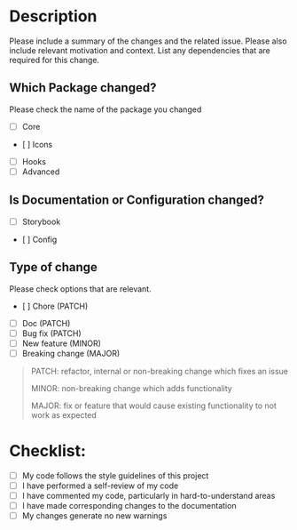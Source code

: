 # Description

Please include a summary of the changes and the related issue. Please also include relevant motivation and context. List any dependencies that are required for this change.

## Which Package changed?

Please check the name of the package you changed

- [ ] Core
- [ ] Icons
- [ ] Hooks
- [ ] Advanced

## Is Documentation or Configuration changed?

- [ ] Storybook
- [ ] Config

## Type of change

Please check options that are relevant.

- [ ] Chore (PATCH)
- [ ] Doc (PATCH)
- [ ] Bug fix (PATCH)
- [ ] New feature (MINOR)
- [ ] Breaking change (MAJOR)

> PATCH: refactor, internal or non-breaking change which fixes an issue
>
> MINOR: non-breaking change which adds functionality
>
> MAJOR: fix or feature that would cause existing functionality to not work as expected

# Checklist:

- [ ] My code follows the style guidelines of this project
- [ ] I have performed a self-review of my code
- [ ] I have commented my code, particularly in hard-to-understand areas
- [ ] I have made corresponding changes to the documentation
- [ ] My changes generate no new warnings
